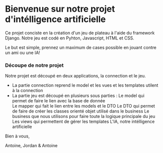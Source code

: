 # Bienvenue sur notre projet d'intélligence artificielle

Ce projet conciste en la création d'un jeu de plateau à l'aide du framework Django. Notre jeu est codé en Pyhton, Javascript, HTML et CSS. 

Le but est simple, prennez un maximum de cases possible en jouant contre un ami ou une IA! 

### Découpe de notre projet

Notre projet est découpé en deux applications, la connection et le jeu. 
- La partie connection reprend le model et les vues et les templates utilent à la connection 
- La partie jeu est découpé en plusieurs sous parties : 
        Le model qui permet de faire le lien avec la base de donnée <br>
        Le mapper qui fait le lien entre les models et le DTO
        Le DTO qui permet de faire de créer les classes orienté objet utilisé dans le business
        Le business que nous utilisons pour faire toute la logique principale du jeu
        Les views qui permettent de gérer les templates
    L'IA, notre intélligence artificielle


Bien à vous, 

Antoine, Jordan & Antoine 



























